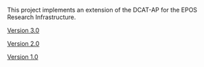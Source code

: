 This project implements an extension of the DCAT-AP for the EPOS Research Infrastructure.

<a href="https://epos-eu.github.io/EPOS-DCAT-AP/v3/">Version 3.0</a>

<a href="https://epos-eu.github.io/EPOS-DCAT-AP/v2/">Version 2.0</a>

<a href="https://github.com/epos-eu/EPOS-DCAT-AP/tree/EPOS-DCAT-AP-shapes">Version 1.0</a>